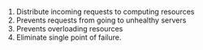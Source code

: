 1. Distribute incoming requests to computing resources
2. Prevents requests from going to unhealthy servers
3. Prevents overloading resources 
4. Eliminate single point of failure. 
